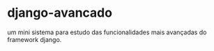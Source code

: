 # django-avancado
um mini sistema para estudo das funcionalidades mais avançadas do framework django.

